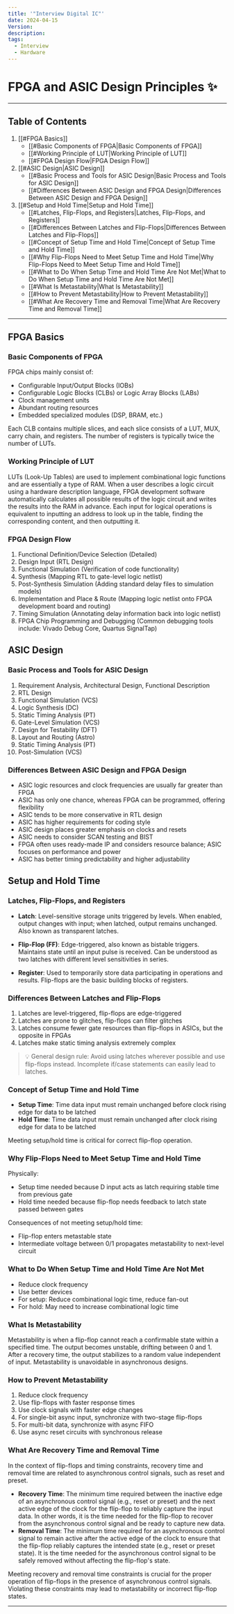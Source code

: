 ```yaml
---
title: '"Interview Digital IC"'
date: 2024-04-15
Version: 
description: 
tags:
  - Interview
  - Hardware
---
```

# FPGA and ASIC Design Principles ✨
---
## Table of Contents

1. [[#FPGA Basics]]
	- [[#Basic Components of FPGA|Basic Components of FPGA]]
	- [[#Working Principle of LUT|Working Principle of LUT]]
	- [[#FPGA Design Flow|FPGA Design Flow]]
2. [[#ASIC Design|ASIC Design]]
	- [[#Basic Process and Tools for ASIC Design|Basic Process and Tools for ASIC Design]]
	- [[#Differences Between ASIC Design and FPGA Design|Differences Between ASIC Design and FPGA Design]]
3. [[#Setup and Hold Time|Setup and Hold Time]]
	- [[#Latches, Flip-Flops, and Registers|Latches, Flip-Flops, and Registers]]
	- [[#Differences Between Latches and Flip-Flops|Differences Between Latches and Flip-Flops]]
	- [[#Concept of Setup Time and Hold Time|Concept of Setup Time and Hold Time]]
	- [[#Why Flip-Flops Need to Meet Setup Time and Hold Time|Why Flip-Flops Need to Meet Setup Time and Hold Time]]
	- [[#What to Do When Setup Time and Hold Time Are Not Met|What to Do When Setup Time and Hold Time Are Not Met]]
	- [[#What Is Metastability|What Is Metastability]]
	- [[#How to Prevent Metastability|How to Prevent Metastability]]
	- [[#What Are Recovery Time and Removal Time|What Are Recovery Time and Removal Time]]
---

## FPGA Basics

### Basic Components of FPGA

FPGA chips mainly consist of:

- Configurable Input/Output Blocks (IOBs)
- Configurable Logic Blocks (CLBs) or Logic Array Blocks (LABs)
- Clock management units
- Abundant routing resources
- Embedded specialized modules (DSP, BRAM, etc.)

Each CLB contains multiple slices, and each slice consists of a LUT, MUX, carry chain, and registers. The number of registers is typically twice the number of LUTs.

### Working Principle of LUT

LUTs (Look-Up Tables) are used to implement combinational logic functions and are essentially a type of RAM. When a user describes a logic circuit using a hardware description language, FPGA development software automatically calculates all possible results of the logic circuit and writes the results into the RAM in advance. Each input for logical operations is equivalent to inputting an address to look up in the table, finding the corresponding content, and then outputting it.

### FPGA Design Flow

1. Functional Definition/Device Selection (Detailed)
2. Design Input (RTL Design)
3. Functional Simulation (Verification of code functionality)
4. Synthesis (Mapping RTL to gate-level logic netlist)
5. Post-Synthesis Simulation (Adding standard delay files to simulation models)
6. Implementation and Place & Route (Mapping logic netlist onto FPGA development board and routing)
7. Timing Simulation (Annotating delay information back into logic netlist)
8. FPGA Chip Programming and Debugging (Common debugging tools include: Vivado Debug Core, Quartus SignalTap)

## ASIC Design

### Basic Process and Tools for ASIC Design

1. Requirement Analysis, Architectural Design, Functional Description
2. RTL Design
3. Functional Simulation (VCS)
4. Logic Synthesis (DC)
5. Static Timing Analysis (PT)
6. Gate-Level Simulation (VCS)
7. Design for Testability (DFT)
8. Layout and Routing (Astro)
9. Static Timing Analysis (PT)
10. Post-Simulation (VCS)

### Differences Between ASIC Design and FPGA Design

- ASIC logic resources and clock frequencies are usually far greater than FPGA
- ASIC has only one chance, whereas FPGA can be programmed, offering flexibility
- ASIC tends to be more conservative in RTL design
- ASIC has higher requirements for coding style
- ASIC design places greater emphasis on clocks and resets
- ASIC needs to consider SCAN testing and BIST
- FPGA often uses ready-made IP and considers resource balance; ASIC focuses on performance and power
- ASIC has better timing predictability and higher adjustability

## Setup and Hold Time

### Latches, Flip-Flops, and Registers

- **Latch**: Level-sensitive storage units triggered by levels. When enabled, output changes with input; when latched, output remains unchanged. Also known as transparent latches.
    
- **Flip-Flop (FF)**: Edge-triggered, also known as bistable triggers. Maintains state until an input pulse is received. Can be understood as two latches with different level sensitivities in series.
    
- **Register**: Used to temporarily store data participating in operations and results. Flip-flops are the basic building blocks of registers.
    

### Differences Between Latches and Flip-Flops

1. Latches are level-triggered, flip-flops are edge-triggered
2. Latches are prone to glitches, flip-flops can filter glitches
3. Latches consume fewer gate resources than flip-flops in ASICs, but the opposite in FPGAs
4. Latches make static timing analysis extremely complex

> 💡 General design rule: Avoid using latches wherever possible and use flip-flops instead. Incomplete if/case statements can easily lead to latches.

### Concept of Setup Time and Hold Time

- **Setup Time**: Time data input must remain unchanged before clock rising edge for data to be latched
- **Hold Time**: Time data input must remain unchanged after clock rising edge for data to be latched

Meeting setup/hold time is critical for correct flip-flop operation.

### Why Flip-Flops Need to Meet Setup Time and Hold Time

Physically:

- Setup time needed because D input acts as latch requiring stable time from previous gate
- Hold time needed because flip-flop needs feedback to latch state passed between gates

Consequences of not meeting setup/hold time:

- Flip-flop enters metastable state
- Intermediate voltage between 0/1 propagates metastability to next-level circuit

### What to Do When Setup Time and Hold Time Are Not Met

- Reduce clock frequency
- Use better devices
- For setup: Reduce combinational logic time, reduce fan-out
- For hold: May need to increase combinational logic time

### What Is Metastability

Metastability is when a flip-flop cannot reach a confirmable state within a specified time. The output becomes unstable, drifting between 0 and 1. After a recovery time, the output stabilizes to a random value independent of input. Metastability is unavoidable in asynchronous designs.

### How to Prevent Metastability

1. Reduce clock frequency
2. Use flip-flops with faster response times
3. Use clock signals with faster edge changes
4. For single-bit async input, synchronize with two-stage flip-flops
5. For multi-bit data, synchronize with async FIFO
6. Use async reset circuits with synchronous release

### What Are Recovery Time and Removal Time

In the context of flip-flops and timing constraints, recovery time and removal time are related to asynchronous control signals, such as reset and preset.

- **Recovery Time**: The minimum time required between the inactive edge of an asynchronous control signal (e.g., reset or preset) and the next active edge of the clock for the flip-flop to reliably capture the input data. In other words, it is the time needed for the flip-flop to recover from the asynchronous control signal and be ready to capture new data.
- **Removal Time**: The minimum time required for an asynchronous control signal to remain active after the active edge of the clock to ensure that the flip-flop reliably captures the intended state (e.g., reset or preset state). It is the time needed for the asynchronous control signal to be safely removed without affecting the flip-flop's state.

Meeting recovery and removal time constraints is crucial for the proper operation of flip-flops in the presence of asynchronous control signals. Violating these constraints may lead to metastability or incorrect flip-flop states.

---
